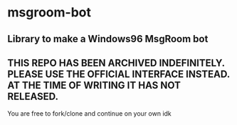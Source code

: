 # msgroom-bot
Library to make a Windows96 MsgRoom bot
---
## THIS REPO HAS BEEN ARCHIVED INDEFINITELY. PLEASE USE THE OFFICIAL INTERFACE INSTEAD. AT THE TIME OF WRITING IT HAS NOT RELEASED.
You are free to fork/clone and continue on your own idk
